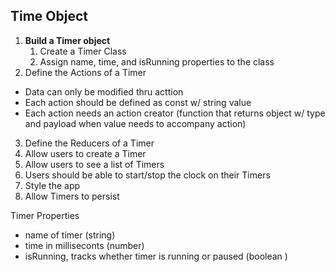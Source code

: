 ## Time Object 

1. **Build a Timer object**
    1. Create a Timer Class
    1. Assign name, time, and isRunning properties to the class
2. Define the Actions of a Timer
  - Data can only be modified thru acttion
  - Each action should be defined as const w/ string value 
  - Each action needs an action creator (function that returns object w/ type and payload when value needs to accompany action)

3. Define the Reducers of a Timer
4. Allow users to create a Timer
5. Allow users to see a list of Timers
6. Users should be able to start/stop the clock on their Timers
7. Style the app
8. Allow Timers to persist

Timer Properties <br>
- name of timer (string)
- time in milliseconts (number)
- isRunning, tracks whether timer is running or paused (boolean )